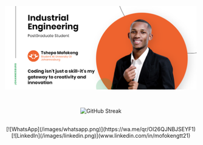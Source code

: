 ![Tshepo's Banner Image](/images/banner.png)
<!-- <h2 align='center'>Tshepo Mofokeng @ Laxmena</h2>
<p align='center'><b>Graduate Student at University of Johannesburg, Gauteng</b></p> -->

<div>
</b> <br/>
  <p align="center">
    <img src="https://github-readme-streak-stats.herokuapp.com?user=MofokengTT21&theme=vue&hide_border=true&card_width=496" alt="GitHub Streak" alt="GitHub Stats" /> <br/><br/>
  </p>
</div>

<div align="center">
  [![WhatsApp](/images/whatsapp.png)](https://wa.me/qr/OI26QJNBJSEYF1)
  [![LinkedIn](/images/linkedin.png)](www.linkedin.com/in/mofokengtt21)
</div>
